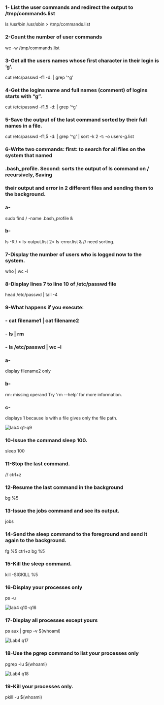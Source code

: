 ### 1- List the user commands and redirect the output to /tmp/commands.list
ls /usr/bin /usr/sbin > /tmp/commands.list

### 2-Count the number of user commands
wc -w /tmp/commands.list

### 3-Get all the users names whose first character in their login is ‘g’.
cut /etc/passwd -f1 -d: | grep '^g'

### 4-Get the logins name and full names (comment) of logins starts with “g”.
cut /etc/passwd -f1,5 -d: | grep '^g'

### 5-Save the output of the last command sorted by their full names in a file.
cut /etc/passwd -f1,5 -d: | grep '^g' | sort -k 2 -t: -o users-g.list

### 6-Write two commands: first: to search for all files on the system that named
### .bash_profile. Second: sorts the output of ls command on / recursively, Saving
### their output and error in 2 different files and sending them to the background.
### a-
sudo find / -name .bash_profile &
### b-
ls -R / > ls-output.list 2> ls-error.list &
// need sorting.

### 7-Display the number of users who is logged now to the system.
who | wc -l

### 8-Display lines 7 to line 10 of /etc/passwd file
head /etc/passwd | tail -4

### 9-What happens if you execute:
### - cat filename1 | cat filename2
### - ls | rm
### - ls /etc/passwd | wc –l
### a-
display filename2 only
### b-
rm: missing operand
Try 'rm --help' for more information.
### c-
displays 1 
because ls with a file gives only the file path.

![lab4 q1-q9](https://github.com/hussein-elmlah/ITI-Labs-Hussein-Eid/assets/147069168/550fa0e8-c0f6-4ce7-980b-5b2c5e82ce7a)


### 10-Issue the command sleep 100.
sleep 100

### 11-Stop the last command.
// ctrl+z

### 12-Resume the last command in the background
bg %5

### 13-Issue the jobs command and see its output.
jobs

### 14-Send the sleep command to the foreground and send it again to the background.
fg %5
ctrl+z
bg %5

### 15-Kill the sleep command.
kill -SIGKILL %5

### 16-Display your processes only
ps -u

![lab4 q10-q16](https://github.com/hussein-elmlah/ITI-Labs-Hussein-Eid/assets/147069168/1daee9a0-2dd5-436e-92ed-16019babcfad)


### 17-Display all processes except yours
ps aux | grep -v $(whoami)

![Lab4 q17](https://github.com/hussein-elmlah/ITI-Labs-Hussein-Eid/assets/147069168/8a444772-fcd1-47dd-9d3a-3f8d4db7e80d)


### 18-Use the pgrep command to list your processes only
pgrep -lu $(whoami)

![Lab4 q18](https://github.com/hussein-elmlah/ITI-Labs-Hussein-Eid/assets/147069168/17367920-27e2-43b6-b885-0987878e27c7)


### 19-Kill your processes only.
pkill -u $(whoami)
